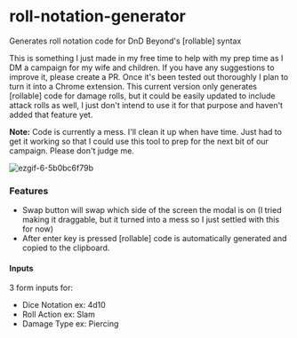 # roll-notation-generator
Generates roll notation code for DnD Beyond's [rollable] syntax

This is something I just made in my free time to help with my prep time as I DM a campaign for my wife and children. If you have any suggestions to improve it, please create a PR. Once it's been tested out thoroughly I plan to turn it into a Chrome extension. This current version only generates [rollable] code for damage rolls, but it could be easily updated to include attack rolls as well, I just don't intend to use it for that purpose and haven't added that feature yet.

**Note:** Code is currently a mess. I'll clean it up when have time. Just had to get it working so that I could use this tool to prep for the next bit of our campaign. Please don't judge me.

![ezgif-6-5b0bc6f79b](https://github.com/jarrodwhitley/roll-notation-generator/assets/11711674/e96fc3ea-cadf-4d51-a370-6d774700d38b)

### Features
- Swap button will swap which side of the screen the modal is on (I tried making it draggable, but it turned into a mess so I just settled with this for now)
- After enter key is pressed [rollable] code is automatically generated and copied to the clipboard.

#### Inputs
3 form inputs for:
- Dice Notation ex: 4d10
- Roll Action ex: Slam
- Damage Type ex: Piercing

